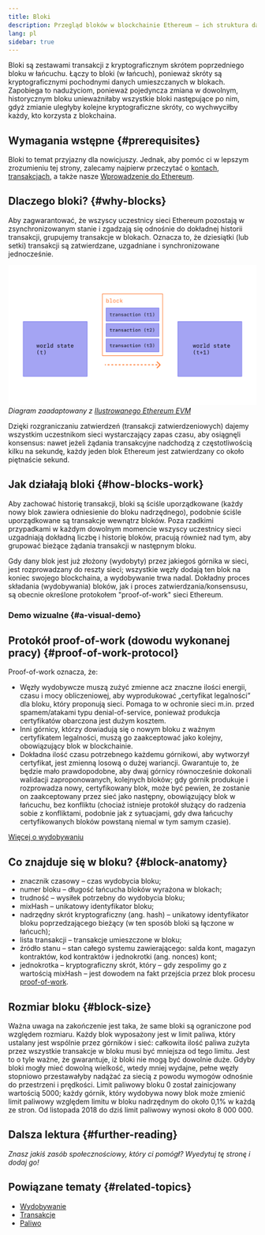 ```yaml
---
title: Bloki
description: Przegląd bloków w blockchainie Ethereum – ich struktura danych, dlaczego są potrzebne i jak są wytwarzane.
lang: pl
sidebar: true
---
```


Bloki są zestawami transakcji z kryptograficznym skrótem poprzedniego bloku w łańcuchu. Łączy to bloki (w łańcuch), ponieważ skróty są kryptograficznymi pochodnymi danych umieszczanych w blokach. Zapobiega to nadużyciom, ponieważ pojedyncza zmiana w dowolnym, historycznym bloku unieważniłaby wszystkie bloki następujące po nim, gdyż zmianie uległyby kolejne kryptograficzne skróty, co wychwyciłby każdy, kto korzysta z blokchaina.

## Wymagania wstępne {#prerequisites}

Bloki to temat przyjazny dla nowicjuszy. Jednak, aby pomóc ci w lepszym zrozumieniu tej strony, zalecamy najpierw przeczytać o [kontach](/developers/docs/accounts/), [transakcjach](/developers/docs/transactions/), a także nasze [Wprowadzenie do Ethereum](/developers/docs/intro-to-ethereum/).

## Dlaczego bloki? {#why-blocks}

Aby zagwarantować, że wszyscy uczestnicy sieci Ethereum pozostają w zsynchronizowanym stanie i zgadzają się odnośnie do dokładnej historii transakcji, grupujemy transakcje w blokach. Oznacza to, że dziesiątki (lub setki) transakcji są zatwierdzane, uzgadniane i synchronizowane jednocześnie.

![Diagram przedstawiający transakcję w bloku, która powoduje zmiany stanu](../../../../../developers/docs/blocks/tx-block.png) _Diagram zaadaptowany z [Ilustrowanego Ethereum EVM](https://takenobu-hs.github.io/downloads/ethereum_evm_illustrated.pdf)_

Dzięki rozgraniczaniu zatwierdzeń (transakcji zatwierdzeniowych) dajemy wszystkim uczestnikom sieci wystarczający zapas czasu, aby osiągnęli konsensus: nawet jeżeli żądania transakcyjne nadchodzą z częstotliwością kilku na sekundę, każdy jeden blok Ethereum jest zatwierdzany co około piętnaście sekund.

## Jak działają bloki {#how-blocks-work}

Aby zachować historię transakcji, bloki są ściśle uporządkowane (każdy nowy blok zawiera odniesienie do bloku nadrzędnego), podobnie ściśle uporządkowane są transakcje wewnątrz bloków. Poza rzadkimi przypadkami w każdym dowolnym momencie wszyscy uczestnicy sieci uzgadniają dokładną liczbę i historię bloków, pracują również nad tym, aby grupować bieżące żądania transakcji w następnym bloku.

Gdy dany blok jest już złożony (wydobyty) przez jakiegoś górnika w sieci, jest rozprowadzany do reszty sieci; wszystkie węzły dodają ten blok na koniec swojego blockchaina, a wydobywanie trwa nadal. Dokładny proces składania (wydobywania) bloków, jak i proces zatwierdzania/konsensusu, są obecnie określone protokołem "proof-of-work" sieci Ethereum.

### Demo wizualne {#a-visual-demo}

<YouTube id="_160oMzblY8" />

## Protokół proof-of-work (dowodu wykonanej pracy) {#proof-of-work-protocol}

Proof-of-work oznacza, że:

- Węzły wydobywcze muszą zużyć zmienne acz znaczne ilości energii, czasu i mocy obliczeniowej, aby wyprodukować „certyfikat legalności” dla bloku, który proponują sieci. Pomaga to w ochronie sieci m.in. przed spamem/atakami typu denial-of-service, ponieważ produkcja certyfikatów obarczona jest dużym kosztem.
- Inni górnicy, którzy dowiadują się o nowym bloku z ważnym certyfikatem legalności, muszą go zaakceptować jako kolejny, obowiązujący blok w blockchainie.
- Dokładna ilość czasu potrzebnego każdemu górnikowi, aby wytworzył certyfikat, jest zmienną losową o dużej wariancji. Gwarantuje to, że będzie mało prawdopodobne, aby dwaj górnicy równocześnie dokonali walidacji zaproponowanych, kolejnych bloków; gdy górnik produkuje i rozprowadza nowy, certyfikowany blok, może być pewien, że zostanie on zaakceptowany przez sieć jako następny, obowiązujący blok w łańcuchu, bez konfliktu (chociaż istnieje protokół służący do radzenia sobie z konfliktami, podobnie jak z sytuacjami, gdy dwa łańcuchy certyfikowanych bloków powstaną niemal w tym samym czasie).

[Więcej o wydobywaniu](/developers/docs/consensus-mechanisms/pow/mining/)

## Co znajduje się w bloku? {#block-anatomy}

- znacznik czasowy – czas wydobycia bloku;
- numer bloku – długość łańcucha bloków wyrażona w blokach;
- trudność – wysiłek potrzebny do wydobycia bloku;
- mixHash – unikatowy identyfikator bloku;
- nadrzędny skrót kryptograficzny (ang. hash) – unikatowy identyfikator bloku poprzedzającego bieżący (w ten sposób bloki są łączone w łańcuch);
- lista transakcji – transakcje umieszczone w bloku;
- źródło stanu – stan całego systemu zawierającego: salda kont, magazyn kontraktów, kod kontraktów i jednokrotki (ang. nonces) kont;
- jednokrotka – kryptograficzny skrót, który – gdy zespolimy go z wartością mixHash – jest dowodem na fakt przejścia przez blok procesu [proof-of-work](/developers/docs/consensus-mechanisms/pow/).

## Rozmiar bloku {#block-size}

Ważna uwaga na zakończenie jest taka, że same bloki są ograniczone pod względem rozmiaru. Każdy blok wyposażony jest w limit paliwa, który ustalany jest wspólnie przez górników i sieć: całkowita ilość paliwa zużyta przez wszystkie transakcje w bloku musi być mniejsza od tego limitu. Jest to o tyle ważne, że gwarantuje, iż bloki nie mogą być dowolnie duże. Gdyby bloki mogły mieć dowolną wielkość, wtedy mniej wydajne, pełne węzły stopniowo przestawałyby nadążać za siecią z powodu wymogów odnośnie do przestrzeni i prędkości. Limit paliwowy bloku 0 został zainicjowany wartością 5000; każdy górnik, który wydobywa nowy blok może zmienić limit paliwowy względem limitu w bloku nadrzędnym do około 0,1% w każdą ze stron. Od listopada 2018 do dziś limit paliwowy wynosi około 8 000 000.

## Dalsza lektura {#further-reading}

_Znasz jakiś zasób społecznościowy, który ci pomógł? Wyedytuj tę stronę i dodaj go!_

## Powiązane tematy {#related-topics}

- [Wydobywanie](/developers/docs/consensus-mechanisms/pow/mining/)
- [Transakcje](/developers/docs/transactions/)
- [Paliwo](/developers/docs/gas/)
